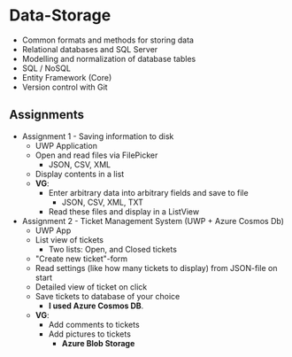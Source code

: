 # Data-Storage

-   Common formats and methods for storing data
-   Relational databases and SQL Server
-   Modelling and normalization of database tables
-   SQL / NoSQL
-   Entity Framework (Core)
-   Version control with Git

## Assignments

-   Assignment 1 - Saving information to disk
    -   UWP Application
    -   Open and read files via FilePicker
        -   JSON, CSV, XML
    -   Display contents in a list
    -   **VG**:
        -   Enter arbitrary data into arbitrary fields and save to file
            -   JSON, CSV, XML, TXT
        -   Read these files and display in a ListView
-   Assignment 2 - Ticket Management System (UWP + Azure Cosmos Db)
    -   UWP App
    -   List view of tickets
        -   Two lists: Open, and Closed tickets
    -   "Create new ticket"-form
    -   Read settings (like how many tickets to display) from JSON-file on start
    -   Detailed view of ticket on click
    -   Save tickets to database of your choice
        -   **I used Azure Cosmos DB**.
    -   **VG**:
        -   Add comments to tickets
        -   Add pictures to tickets
            -   **Azure Blob Storage**

